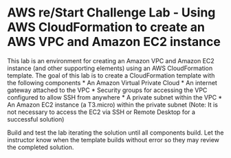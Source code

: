 # AWS re/Start Challenge Lab - Using AWS CloudFormation to create an AWS VPC and Amazon EC2 instance

This lab is an environment for creating an Amazon VPC and Amazon EC2 instance (and other supporting elements) using an AWS CloudFormation template.  The goal of this lab is to create a CloudFormation template with the following components
    * An Amazon Virtual Private Cloud
    * An internet gateway attached to the VPC
    * Security groups for accessing the VPC configured to allow SSH from anywhere
    * A private subnet within the VPC
    * An Amazon EC2 instance (a T3.micro) within the private subnet (Note: It is not necessary to access the EC2 via SSH or Remote Desktop for a successful solution)

Build and test the lab iterating the solution until all components build.  Let the instructor know when the template builds without error so they may review the completed solution.
